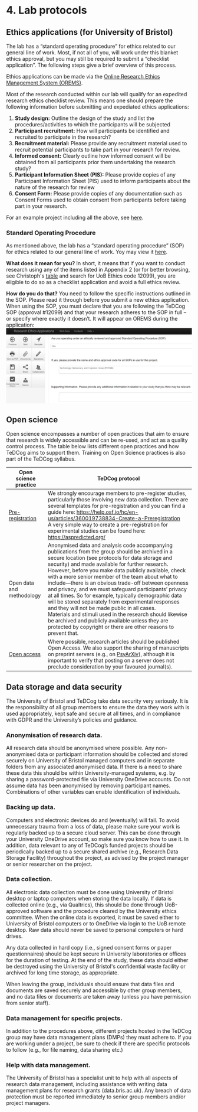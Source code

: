 # 4. Lab protocols
## Ethics applications (for University of Bristol)
The lab has a “standard operating procedure” for ethics related to our general line of work. Most, if not all of you, will work under this blanket ethics approval, but you may still be required to submit a “checklist application”. The following steps give a brief overview of this process. 

Ethics applications can be made via the [Online Research Ethics Management System (OREMS)](https://orems.bristol.ac.uk).

Most of the research conducted within our lab will qualify for an expedited research ethics checklist review. This means one should prepare the following information before submitting and expediated ethics applications:

1.	**Study design:** Outline the design of the study and list the procedures/activities to which the participants will be subjected
2.	**Participant recruitment:** How will participants be identified and recruited to participate in the research?
3.	**Recruitment material:** Please provide any recruitment material used to recruit potential participants to take part in your research for review.
4.	**Informed consent:** Clearly outline how informed consent will be obtained from all participants prior them undertaking the research study?
5.	**Participant Information Sheet (PIS):** Please provide copies of any Participant Information Sheet (PIS) used to inform participants about the nature of the research for review
6.	**Consent Form:** Please provide copies of any documentation such as Consent Forms used to obtain consent from participants before taking part in your research.

For an example project including all the above, see [here](https://uob.sharepoint.com/:f:/t/grp-lewandowsky-lab/EgLX4WVaFKJCjGxMmIi9cSgBjOVAc_NtsZOFjcR6fGVWeg?e=X6oPIu).

### Standard Operating Procedure
As mentioned above, the lab has a “standard operating procedure” (SOP) for ethics related to our general line of work.
Yoy may view it [here](https://uob.sharepoint.com/:f:/r/teams/grp-lewandowsky-lab/Shared%20Documents/Ethics_Example/SOP?csf=1&web=1&e=VkYcM0).
 
**What does it mean for you?** 
In short, it means that if you want to conduct research using any of the items listed in Appendix 2 (or for better browsing, see Christoph's [table](https://docs.google.com/spreadsheets/d/1f5gzEw6kRsyLwiC8kVjhsEP2DgRxL1Dvj900p494tKs/edit#gid=1762177533) and search for UoB Ethics code 12099), you are eligible to do so as a checklist application and avoid a full ethics review.

**How do you do that?** 
You need to follow the specific instructions outlined in the SOP. Please read it through before you submit a new ethics application. When using the SOP, you must declare that you are following the TeDCog SOP (approval #12099) and that your research adheres to the SOP in full – or specify where exactly it doesn’t. It will appear on OREMS during the application:
![OREMS example](https://github.com/TeDCog/handbook/blob/main/book/source/sop_check.png)

## Open science
Open science encompasses a number of open practices that aim to ensure that research is widely accessible and can be re-used, and act as a quality control process. The table below lists different open practices and how TeDCog aims to support them. Training on Open Science practices is also part of the TeDCog syllabus.

| Open science practice | TeDCog protocol |
|-----------------------|-----------------|
| [Pre-registration](https://www.cos.io/initiatives/prereg) | We strongly encourage members to pre-register studies, particularly those involving new data collection. There are several templates for pre-registration and you can find a guide here: https://help.osf.io/hc/en-us/articles/360019738834-Create-a-Preregistration <br> A very simple way to create a pre-registration for experimental studies can be found here: https://aspredicted.org/ |
| Open data and methodology | Anonymised data and analysis code accompanying publications from the group should be archived in a secure location (see protocols for data storage and security) and made available for further research. However, before you make data publicly available, check with a more senior member of the team about what to include—there is an obvious trade-off between openness and privacy, and we must safeguard participants’ privacy at all times. So for example, typically demographic data will be stored separately from experimental responses and they will not be made public in all cases. <br> Materials and stimuli used in the research should likewise be archived and publicly available unless they are protected by copyright or there are other reasons to prevent that. |
| [Open access](https://www.bristol.ac.uk/staff/researchers/open-access/) | Where possible, research articles should be published Open Access. We also support the sharing of manuscripts on preprint servers (e.g., on [PsyArXiv](https://psyarxiv.com/)), although it is important to verify that posting on a server does not preclude consideration by your favoured journal(s).|

## Data storage and data security

The University of Bristol and TeDCog take data security very seriously. It is the responsibility of all group members to ensure the data they work with is used appropriately, kept safe and secure at all times, and in compliance with GDPR and the University’s policies and guidance. 

### Anonymisation of research data. 
All research data should be anonymised where possible. Any non-anonymised data or participant information should be collected and stored securely on University of Bristol managed computers and in separate folders from any associated anonymised data. If there is a need to share these data this should be within University-managed systems, e.g. by sharing a password-protected file via University OneDrive accounts. Do not assume data has been anonymised by removing participant names. Combinations of other variables can enable identification of individuals.

### Backing up data. 
Computers and electronic devices do and (eventually) will fail. To avoid unnecessary trauma from a loss of data, please make sure your work is regularly backed up to a secure cloud server. This can be done through your University OneDrive account, so make sure you know how to use it. In addition, data relevant to any of TeDCog’s funded projects should be periodically backed up to a secure shared archive (e.g., Research Data Storage Facility) throughout the project, as advised by the project manager or senior researcher on the project. 

### Data collection. 
All electronic data collection must be done using University of Bristol desktop or laptop computers when storing the data locally. If data is collected online (e.g., via Qualtrics), this should be done through UoB-approved software and the procedure cleared by the University ethics committee. When the online data is exported, it must be saved either to University of Bristol computers or to OneDrive via login to the UoB remote desktop. Raw data should never be saved to personal computers or hard drives.

Any data collected in hard copy (i.e., signed consent forms or paper questionnaires) should be kept secure in University laboratories or offices for the duration of testing. At the end of the study, these data should either be destroyed using the University of Bristol's confidential waste facility or archived for long time storage, as appropriate.

When leaving the group, individuals should ensure that data files and documents are saved securely and accessible by other group members, and no data files or documents are taken away (unless you have permission from senior staff).

### Data management for specific projects. 
In addition to the procedures above, different projects hosted in the TeDCog group may have data management plans (DMPs) they must adhere to. If you are working under a project, be sure to check if there are specific protocols to follow (e.g., for file naming, data sharing etc.)

### Help with data management. 
The University of Bristol has a specialist unit to help with all aspects of research data management, including assistance with writing data management plans for research grants (data.bris.ac.uk). Any breach of data protection must be reported immediately to senior group members and/or project managers. 
